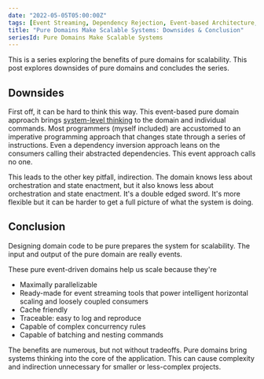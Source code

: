 ```yaml
---
date: "2022-05-05T05:00:00Z"
tags: [Event Streaming, Dependency Rejection, Event-based Architecture, Domain Modeling Made Functional]
title: "Pure Domains Make Scalable Systems: Downsides & Conclusion"
seriesId: Pure Domains Make Scalable Systems
---
```


This is a series exploring the benefits of pure domains for scalability. This post explores downsides of pure domains and concludes the series.
<!--more-->

## Downsides

First off, it can be hard to think this way. This event-based pure domain approach brings [system-level thinking](https://www.youtube.com/watch?v=ROor6_NGIWU&ab_channel=ClojureTV) to the domain and individual commands. Most programmers (myself included) are accustomed to an imperative programming approach that changes state through a series of instructions. Even a dependency inversion approach leans on the consumers calling their abstracted dependencies. This event approach calls no one. 

This leads to the other key pitfall, indirection. The domain knows less about orchestration and state enactment, but it also knows less about orchestration and state enactment. It's a double edged sword. It's more flexible but it can be harder to get a full picture of what the system is doing. 

## Conclusion

Designing domain code to be pure prepares the system for scalability. The input and output of the pure domain are really events.

These pure event-driven domains help us scale because they're
- Maximally parallelizable
- Ready-made for event streaming tools that power intelligent horizontal scaling and loosely coupled consumers
- Cache friendly
- Traceable: easy to log and reproduce
- Capable of complex concurrency rules 
- Capable of batching and nesting commands

The benefits are numerous, but not without tradeoffs. Pure domains bring systems thinking into the core of the application. This can cause complexity and indirection unnecessary for smaller or less-complex projects.

<!-- hmm. I now know this is is called functional core, imperative shell -->

<!-- Q: Do I need to break up this post? -->